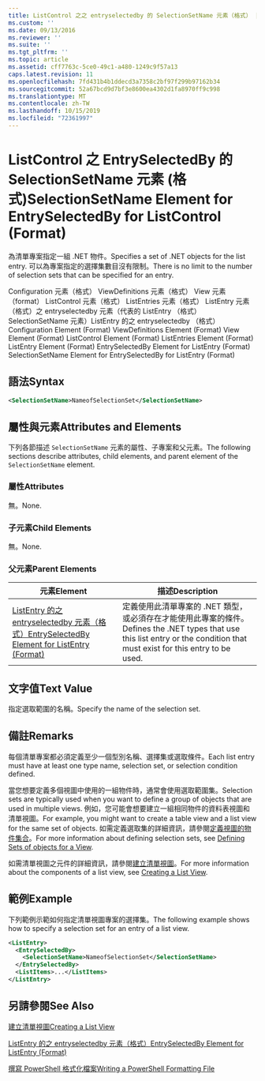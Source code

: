 ```yaml
---
title: ListControl 之之 entryselectedby 的 SelectionSetName 元素（格式） |Microsoft Docs
ms.custom: ''
ms.date: 09/13/2016
ms.reviewer: ''
ms.suite: ''
ms.tgt_pltfrm: ''
ms.topic: article
ms.assetid: cff7763c-5ce0-49c1-a480-1249c9f57a13
caps.latest.revision: 11
ms.openlocfilehash: 7fd431b4b1ddecd3a7358c2bf97f299b97162b34
ms.sourcegitcommit: 52a67bcd9d7bf3e8600ea4302d1fa8970ff9c998
ms.translationtype: MT
ms.contentlocale: zh-TW
ms.lasthandoff: 10/15/2019
ms.locfileid: "72361997"
---
```

# <a name="selectionsetname-element-for-entryselectedby-for-listcontrol-format"></a><span data-ttu-id="b4db5-102">ListControl 之 EntrySelectedBy 的 SelectionSetName 元素 (格式)</span><span class="sxs-lookup"><span data-stu-id="b4db5-102">SelectionSetName Element for EntrySelectedBy for ListControl (Format)</span></span>

<span data-ttu-id="b4db5-103">為清單專案指定一組 .NET 物件。</span><span class="sxs-lookup"><span data-stu-id="b4db5-103">Specifies a set of .NET objects for the list entry.</span></span> <span data-ttu-id="b4db5-104">可以為專案指定的選擇集數目沒有限制。</span><span class="sxs-lookup"><span data-stu-id="b4db5-104">There is no limit to the number of selection sets that can be specified for an entry.</span></span>

<span data-ttu-id="b4db5-105">Configuration 元素（格式） ViewDefinitions 元素（格式） View 元素（format） ListControl 元素（格式） ListEntries 元素（格式） ListEntry 元素（格式）之 entryselectedby 元素（代表的 ListEntry （格式） SelectionSetName 元素）ListEntry 的之 entryselectedby （格式）</span><span class="sxs-lookup"><span data-stu-id="b4db5-105">Configuration Element (Format) ViewDefinitions Element (Format) View Element (Format) ListControl Element (Format) ListEntries Element (Format) ListEntry Element (Format) EntrySelectedBy Element for ListEntry (Format) SelectionSetName Element for EntrySelectedBy for ListEntry (Format)</span></span>

## <a name="syntax"></a><span data-ttu-id="b4db5-106">語法</span><span class="sxs-lookup"><span data-stu-id="b4db5-106">Syntax</span></span>

```xml
<SelectionSetName>NameofSelectionSet</SelectionSetName>
```

## <a name="attributes-and-elements"></a><span data-ttu-id="b4db5-107">屬性與元素</span><span class="sxs-lookup"><span data-stu-id="b4db5-107">Attributes and Elements</span></span>

<span data-ttu-id="b4db5-108">下列各節描述 `SelectionSetName` 元素的屬性、子專案和父元素。</span><span class="sxs-lookup"><span data-stu-id="b4db5-108">The following sections describe attributes, child elements, and parent element of the `SelectionSetName` element.</span></span>

### <a name="attributes"></a><span data-ttu-id="b4db5-109">屬性</span><span class="sxs-lookup"><span data-stu-id="b4db5-109">Attributes</span></span>

<span data-ttu-id="b4db5-110">無。</span><span class="sxs-lookup"><span data-stu-id="b4db5-110">None.</span></span>

### <a name="child-elements"></a><span data-ttu-id="b4db5-111">子元素</span><span class="sxs-lookup"><span data-stu-id="b4db5-111">Child Elements</span></span>

<span data-ttu-id="b4db5-112">無。</span><span class="sxs-lookup"><span data-stu-id="b4db5-112">None.</span></span>

### <a name="parent-elements"></a><span data-ttu-id="b4db5-113">父元素</span><span class="sxs-lookup"><span data-stu-id="b4db5-113">Parent Elements</span></span>

|<span data-ttu-id="b4db5-114">元素</span><span class="sxs-lookup"><span data-stu-id="b4db5-114">Element</span></span>|<span data-ttu-id="b4db5-115">描述</span><span class="sxs-lookup"><span data-stu-id="b4db5-115">Description</span></span>|
|-------------|-----------------|
|[<span data-ttu-id="b4db5-116">ListEntry 的之 entryselectedby 元素（格式）</span><span class="sxs-lookup"><span data-stu-id="b4db5-116">EntrySelectedBy Element for ListEntry (Format)</span></span>](./entryselectedby-element-for-listentry-for-listcontrol-format.md)|<span data-ttu-id="b4db5-117">定義使用此清單專案的 .NET 類型，或必須存在才能使用此專案的條件。</span><span class="sxs-lookup"><span data-stu-id="b4db5-117">Defines the .NET types that use this list entry or the condition that must exist for this entry to be used.</span></span>|

## <a name="text-value"></a><span data-ttu-id="b4db5-118">文字值</span><span class="sxs-lookup"><span data-stu-id="b4db5-118">Text Value</span></span>

<span data-ttu-id="b4db5-119">指定選取範圍的名稱。</span><span class="sxs-lookup"><span data-stu-id="b4db5-119">Specify the name of the selection set.</span></span>

## <a name="remarks"></a><span data-ttu-id="b4db5-120">備註</span><span class="sxs-lookup"><span data-stu-id="b4db5-120">Remarks</span></span>

<span data-ttu-id="b4db5-121">每個清單專案都必須定義至少一個型別名稱、選擇集或選取條件。</span><span class="sxs-lookup"><span data-stu-id="b4db5-121">Each list entry must have at least one type name, selection set, or selection condition defined.</span></span>

<span data-ttu-id="b4db5-122">當您想要定義多個視圖中使用的一組物件時，通常會使用選取範圍集。</span><span class="sxs-lookup"><span data-stu-id="b4db5-122">Selection sets are typically used when you want to define a group of objects that are used in multiple views.</span></span> <span data-ttu-id="b4db5-123">例如，您可能會想要建立一組相同物件的資料表視圖和清單視圖。</span><span class="sxs-lookup"><span data-stu-id="b4db5-123">For example, you might want to create a table view and a list view for the same set of objects.</span></span> <span data-ttu-id="b4db5-124">如需定義選取集的詳細資訊，請參閱[定義視圖的物件集合](./defining-selection-sets.md)。</span><span class="sxs-lookup"><span data-stu-id="b4db5-124">For more information about defining selection sets, see [Defining Sets of objects for a View](./defining-selection-sets.md).</span></span>

<span data-ttu-id="b4db5-125">如需清單視圖之元件的詳細資訊，請參閱[建立清單視圖](./creating-a-list-view.md)。</span><span class="sxs-lookup"><span data-stu-id="b4db5-125">For more information about the components of a list view, see [Creating a List View](./creating-a-list-view.md).</span></span>

## <a name="example"></a><span data-ttu-id="b4db5-126">範例</span><span class="sxs-lookup"><span data-stu-id="b4db5-126">Example</span></span>

<span data-ttu-id="b4db5-127">下列範例示範如何指定清單視圖專案的選擇集。</span><span class="sxs-lookup"><span data-stu-id="b4db5-127">The following example shows how to specify a selection set for an entry of a list view.</span></span>

```xml
<ListEntry>
  <EntrySelectedBy>
    <SelectionSetName>NameofSelectionSet</SelectionSetName>
  </EntrySelectedBy>
  <ListItems>...</ListItems>
</ListEntry>
```

## <a name="see-also"></a><span data-ttu-id="b4db5-128">另請參閱</span><span class="sxs-lookup"><span data-stu-id="b4db5-128">See Also</span></span>

[<span data-ttu-id="b4db5-129">建立清單視圖</span><span class="sxs-lookup"><span data-stu-id="b4db5-129">Creating a List View</span></span>](./creating-a-list-view.md)

[<span data-ttu-id="b4db5-130">ListEntry 的之 entryselectedby 元素（格式）</span><span class="sxs-lookup"><span data-stu-id="b4db5-130">EntrySelectedBy Element for ListEntry (Format)</span></span>](./entryselectedby-element-for-listentry-for-listcontrol-format.md)

[<span data-ttu-id="b4db5-131">撰寫 PowerShell 格式化檔案</span><span class="sxs-lookup"><span data-stu-id="b4db5-131">Writing a PowerShell Formatting File</span></span>](./writing-a-powershell-formatting-file.md)
